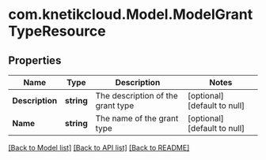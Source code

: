 # com.knetikcloud.Model.ModelGrantTypeResource
## Properties

Name | Type | Description | Notes
------------ | ------------- | ------------- | -------------
**Description** | **string** | The description of the grant type | [optional] [default to null]
**Name** | **string** | The name of the grant type | [optional] [default to null]

[[Back to Model list]](../README.md#documentation-for-models) [[Back to API list]](../README.md#documentation-for-api-endpoints) [[Back to README]](../README.md)

